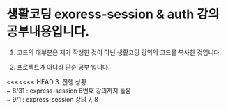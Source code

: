 생활코딩 exoress-session & auth 강의 공부내용입니다.
===============================================

1. 코드의 대부분은 제가 작성한 것이 아닌 생활코딩 강의의 코드를 복사한 것입니다.

2. 프로젝트가 아니라 단순 공부 입니다.

<<<<<<< HEAD
3. 진행 상황
<br/>
~ 8/31 : express-session 6번째 강의까지 들음     
~ 9/1 : express-session 강의 7, 8